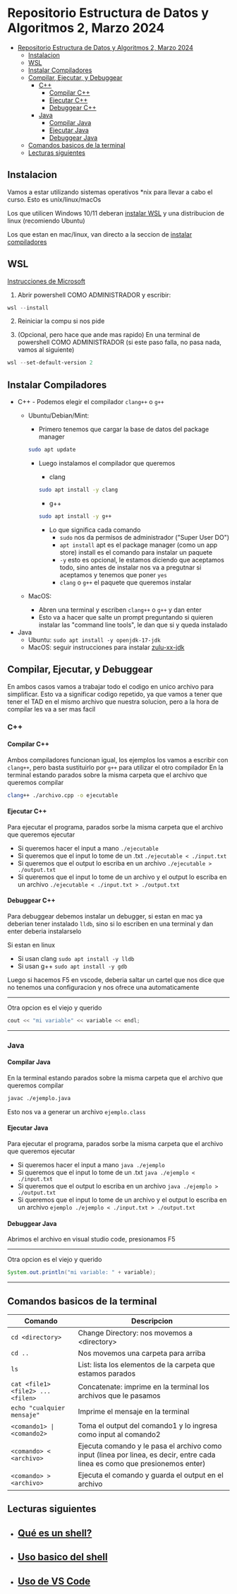 # Repositorio Estructura de Datos y Algoritmos 2, Marzo 2024

- [Repositorio Estructura de Datos y Algoritmos 2, Marzo 2024](#repositorio-estructura-de-datos-y-algoritmos-2-marzo-2024)
  - [Instalacion](#instalacion)
  - [WSL](#wsl)
  - [Instalar Compiladores](#instalar-compiladores)
  - [Compilar, Ejecutar, y Debuggear](#compilar-ejecutar-y-debuggear)
    - [C++](#c)
      - [Compilar C++](#compilar-c)
      - [Ejecutar C++](#ejecutar-c)
      - [Debuggear C++](#debuggear-c)
    - [Java](#java)
      - [Compilar Java](#compilar-java)
      - [Ejecutar Java](#ejecutar-java)
      - [Debuggear Java](#debuggear-java)
  - [Comandos basicos de la terminal](#comandos-basicos-de-la-terminal)
  - [Lecturas siguientes](#lecturas-siguientes)

## Instalacion

Vamos a estar utilizando sistemas operativos *nix para llevar a cabo el curso. Esto es unix/linux/macOs

Los que utilicen Windows 10/11 deberan [instalar WSL](#wsl) y una distribucion de linux (recomiendo Ubuntu)

Los que estan en mac/linux, van directo a la seccion de [instalar compiladores](#instalar-compiladores)

## WSL

[Instrucciones de Microsoft](https://docs.microsoft.com/en-us/windows/wsl/install-win10#manual-installation-steps)

1. Abrir powershell COMO ADMINISTRADOR y escribir:

```powershell
wsl --install
```

2. Reiniciar la compu si nos pide

3. (Opcional, pero hace que ande mas rapido) En una terminal de powershell COMO ADMINISTRADOR (si este paso falla, no pasa nada, vamos al siguiente)

```powershell
wsl --set-default-version 2
```

## Instalar Compiladores

- C++ - Podemos elegir el compilador `clang++` o `g++`
  - Ubuntu/Debian/Mint:
    - Primero tenemos que cargar la base de datos del package manager

    ```bash
    sudo apt update
    ```

    - Luego instalamos el compilador que queremos
      - clang

      ```bash
      sudo apt install -y clang
      ```

      - g++

      ```bash
      sudo apt install -y g++
      ```

      - Lo que significa cada comando
        - `sudo` nos da permisos de administrador ("Super User DO")
        - `apt install` apt es el package manager (como un app store) install es el comando para instalar un paquete
        - `-y` esto es opcional, le estamos diciendo que aceptamos todo, sino antes de instalar nos va a pregutnar si aceptamos y tenemos que poner `yes`
        - `clang` o `g++` el paquete que queremos instalar
  - MacOS:
    - Abren una terminal y escriben `clang++` o `g++` y dan enter
    - Esto va a hacer que salte un prompt preguntando si quieren instalar las "command line tools", le dan que si y queda instalado
- Java
  - Ubuntu: `sudo apt install -y openjdk-17-jdk`
  - MacOS: seguir instrucciones para instalar [zulu-xx-jdk](https://docs.azul.com/core/zulu-openjdk/install/macos)

## Compilar, Ejecutar, y Debuggear

En ambos casos vamos a trabajar todo el codigo en unico archivo para simplificar. Esto va a significar codigo repetido, ya que vamos a tener que tener el TAD en el mismo archivo que nuestra solucion, pero a la hora de compilar les va a ser mas facil

### C++

#### Compilar C++

Ambos compiladores funcionan igual, los ejemplos los vamos a escribir con `clang++`, pero basta sustituirlo por `g++` para utilizar el otro compilador
En la terminal estando parados sobre la misma carpeta que el archivo que queremos compilar

```bash
clang++ ./archivo.cpp -o ejecutable
```

#### Ejecutar C++

Para ejecutar el programa, parados sorbe la misma carpeta que el archivo que queremos ejecutar

- Si queremos hacer el input a mano `./ejecutable`
- Si queremos que el input lo tome de un .txt `./ejecutable < ./input.txt`
- Si queremos que el output lo escriba en un archivo `./ejecutable > ./output.txt`
- Si queremos que el input lo tome de un archivo y el output lo escriba en un archivo `./ejecutable < ./input.txt > ./output.txt`

#### Debuggear C++

Para debuggear debemos instalar un debugger, si estan en mac ya deberian tener instalado `lldb`, sino si lo escriben en una terminal y dan enter deberia instalarselo

Si estan en linux

- Si usan clang `sudo apt install -y lldb`
- Si usan g++ `sudo apt install -y gdb`

Luego si hacemos F5 en vscode, deberia saltar un cartel que nos dice que no tenemos una configuracion y nos ofrece una automaticamente

----------------------------------------

Otra opcion es el viejo y querido

```c++
cout << "mi variable" << variable << endl;
```

----------------------------------------

### Java

#### Compilar Java

En la terminal estando parados sobre la misma carpeta que el archivo que queremos compilar

```bash
javac ./ejemplo.java
```

Esto nos va a generar un archivo `ejemplo.class`

#### Ejecutar Java

Para ejecutar el programa, parados sorbe la misma carpeta que el archivo que queremos ejecutar

- Si queremos hacer el input a mano `java ./ejemplo`
- Si queremos que el input lo tome de un .txt `java ./ejemplo < ./input.txt`
- Si queremos que el output lo escriba en un archivo `java ./ejemplo > ./output.txt`
- Si queremos que el input lo tome de un archivo y el output lo escriba en un archivo `ejemplo ./ejemplo < ./input.txt > ./output.txt`

#### Debuggear Java

Abrimos el archivo en visual studio code, presionamos F5

----------------------------------------
Otra opcion es el viejo y querido

```java
System.out.println("mi variable: " + variable);
```

----------------------------------------

## Comandos basicos de la terminal

| Comando                           | Descripcion                                                                                                                 |
| --------------------------------- | --------------------------------------------------------------------------------------------------------------------------- |
| `cd <directory>`                  | Change Directory: nos movemos a \<directory>                                                                                |
| `cd ..`                           | Nos movemos una carpeta para arriba                                                                                         |
| `ls`                              | List: lista los elementos de la carpeta que estamos parados                                                                 |
| `cat <file1> <file2> ... <filen>` | Concatenate: imprime en la terminal los archivos que le pasamos                                                             |
| `echo "cualquier mensaje"`        | Imprime el mensaje en la terminal                                                                                           |
| `<comando1> \| <comando2>`        | Toma el output del comando1 y lo ingresa como input al comando2                                                             |
| `<comando> < <archivo>`           | Ejecuta comando y le pasa el archivo como input (linea por linea, es decir, entre cada linea es como que presionemos enter) |
| `<comando> > <archivo>`           | Ejecuta el comando y guarda el output en el archivo                                                                         |

## Lecturas siguientes

- ## [Qué es un shell?](Que_es_un_shell.md)

- ## [Uso basico del shell](Uso_basico.md)

- ## [Uso de VS Code](Uso_de_VS_Code.md)
